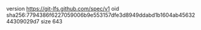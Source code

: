 version https://git-lfs.github.com/spec/v1
oid sha256:7794386f6227059006b9e553157dfe3d8949ddabd1b1604ab4563244309029d7
size 643
